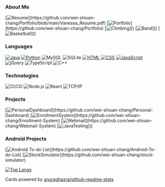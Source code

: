 ### About Me
[![Resume](https://img.shields.io/badge/-📁%20Resume-000?)](https://github.com/wei-shiuan-chang/Portfolio/blob/main/Vanessa_Resume.pdf)
[![Portfolio](https://img.shields.io/badge/-📁%20Portfolio-000?)](https://github.com/wei-shiuan-chang/Portfolio)
[![Climbing](https://img.shields.io/badge/-🧗%20Climbing-000?)]()
[![Band](https://img.shields.io/badge/-🎻%20🎹%20🎷%20%20Concert%20Band-000?)]()
[![Basketball](https://img.shields.io/badge/-🏀%20Basketball%20Team-000?)]()



### Languages
[![Java](https://img.shields.io/badge/-Java-000?&logo=Java)]()
[![Python](https://img.shields.io/badge/-Python-000?&logo=python)]()
![MySQL](https://img.shields.io/badge/-MySQL-000?&logo=MySQL&logoColor=4479A1)
![SQLite](https://img.shields.io/badge/-SQLite-000?&logo=SQLite&logoColor=4479A1)
[![HTML](https://img.shields.io/badge/-HTML-000?&logo=html5)]()
[![CSS](https://img.shields.io/badge/-CSS-000?&logo=css3)]()
[![JavaScript](https://img.shields.io/badge/-JavaScript-000?&logo=JavaScript&logoColor=ddc508)]()
![jQuery](https://img.shields.io/badge/jquery%20-%230769AD.svg?&logo=jquery&logoColor=whiteh&color=black)
![TypeScript](https://img.shields.io/badge/-TypeScript-000?&logo=TypeScript&logoColor=007ACC)
![C++](https://img.shields.io/badge/-C++-000?&logo=c%2b%2b&logoColor=00599C)


### Technologies

![CI/CD](https://img.shields.io/badge/-CI%2FCD-000?&logo=CircleCI&logoColor=888)
![Node.js](https://img.shields.io/badge/-Node.js-000?&logo=node.js)
![React](https://img.shields.io/badge/-React-000?&logo=React)
![TCP/IP](https://img.shields.io/badge/-TCP%2FIP-000?&logo=Cisco)

### Projects

[![PersonalDashboard](https://img.shields.io/badge/-💻%20Personal%20Dashboard-000?)](https://github.com/wei-shiuan-chang/Personal-Dashboard)
[![EnrollmentSystem](https://img.shields.io/badge/-📝%20Enrollment%20System-000?)](https://github.com/wei-shiuan-chang/Enrollment-System)
[![Webmail](https://img.shields.io/badge/-📨%20Webmail%20System-000?)](https://github.com/wei-shiuan-chang/Webmail-System)
[![JavaTesting](https://img.shields.io/badge/-🧪%20Java%20Testing-000?)]()

### Android Projects

[![Android To-do List](https://img.shields.io/badge/-✅%20Todo%20List-000?)](https://github.com/wei-shiuan-chang/Android-To-do-List)
[![StockSimulator](https://img.shields.io/badge/-📈%20Stock%20Simulator-000?)](https://github.com/wei-shiuan-chang/stock-simulator)

<!-- [![Github stats](https://github-readme-stats.vercel.app/api?username=wei-shiuan-chang&count_private=true&show_icons=true) -->

[![Top Langs](https://github-readme-stats.vercel.app/api/top-langs/?username=wei-shiuan-chang&layout=compact&hide=jupyter)]()

Cards powered by [anuraghazra/github-readme-stats](https://github.com/anuraghazra/github-readme-stats)
